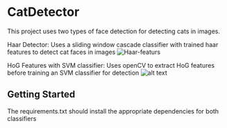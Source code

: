 # CatDetector
This project uses two types of face detection for detecting cats in images. 

Haar Detector:
Uses a sliding window cascade classifier with trained haar features to detect cat faces in images
![Haar-featurs](https://docs.opencv.org/2.4/_images/haarfeatures.png)


HoG Features with SVM classifier:
Uses openCV to extract HoG features before training an SVM classifier for detection
![alt text](https://i.imgur.com/2cqHcoc.png)

## Getting Started
The requirements.txt should install the appropriate dependencies for both classifiers
